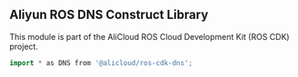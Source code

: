## Aliyun ROS DNS Construct Library

This module is part of the AliCloud ROS Cloud Development Kit (ROS CDK) project.

```go
import * as DNS from '@alicloud/ros-cdk-dns';
```
